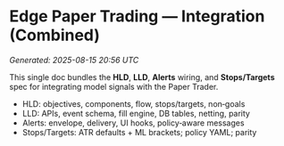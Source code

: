 
# Edge Paper Trading — Integration (Combined)
*Generated: 2025-08-15 20:56 UTC*

This single doc bundles the **HLD**, **LLD**, **Alerts** wiring, and **Stops/Targets** spec for integrating model signals with the Paper Trader.

- HLD: objectives, components, flow, stops/targets, non‑goals
- LLD: APIs, event schema, fill engine, DB tables, netting, parity
- Alerts: envelope, delivery, UI hooks, policy‑aware messages
- Stops/Targets: ATR defaults + ML brackets; policy YAML; parity
